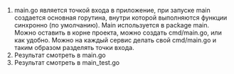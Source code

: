 1) main.go является точкой входа в приложение, при запуске main создается основная горутина, внутри которой выполняются функции синхронно (по умолчанию). Main используется в package main. Можно оставить в корне проекта, можно создать cmd/main.go, или как удобно. Можно на каждый сервис делать свой cmd/main.go и таким образом разделять точки входа.
2) Результат смотреть в main.go
3) Результат смотреть в main_test.go
   
